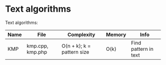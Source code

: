 Text algorithms
===============

Text algorithms:

| Name | File | Complexity | Memory | Info |
| --- | --- | --- | --- | --- |
| KMP | kmp.cpp, kmp.php | O(n + k); k = pattern size | O(k) | Find pattern in text |
